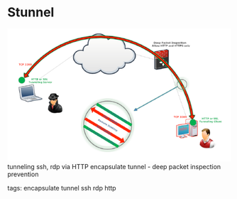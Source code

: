 # Stunnel
![tunneling  via HTTP](../pictures/stunnel1.png)
tunneling ssh, rdp via HTTP encapsulate tunnel - deep packet inspection prevention

tags: encapsulate tunnel ssh rdp http
